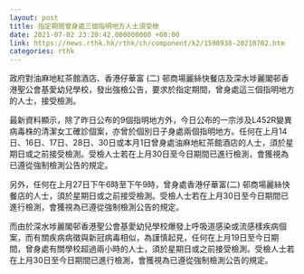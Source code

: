 ```yaml
---
layout: post
title: 指定期間曾身處三個指明地方人士須受檢
date: 2021-07-02 23:20:42.000000000 +08:00
link: https://news.rthk.hk/rthk/ch/component/k2/1598938-20210702.htm
categories: rthk
---
```


政府對油麻地紅茶館酒店、香港仔華富 (二) 邨商場麗絲快餐店及深水埗麗閣邨香港聖公會基愛幼兒學校，發出強檢公告，要求於指定期間，曾身處這三個指明地方的人士，接受檢測。

最新資料顯示，除了昨日公布的9個指明地方外，今日公布的一宗涉及L452R變異病毒株的清潔女工確診個案，亦曾於個別日子身處兩個指明地方。任何在上月14日、16日、17日、28日、30日或本月1日曾身處油麻地紅茶館酒店的人士，須於星期日或之前接受檢測。受檢人士若在上月30日至今日期間已進行檢測，會獲視為已遵從強制檢測公告的規定。

另外，任何在上月27日下午6時至下午9時，曾身處香港仔華富(二) 邨商場麗絲快餐店的人士，須於星期日或之前接受檢測。受檢人士若在上月30日至今日期間已進行檢測，會獲視為已遵從強制檢測公告的規定。

而由於深水埗麗閣邨香港聖公會基愛幼兒學校爆發上呼吸道感染或流感樣疾病個案，而有關疾病病徵與新冠病毒相似，為謹慎起見，任何在上月19日至今日期間，曾身處有關學校超過兩小時的人士，須於星期日或之前接受檢測。受檢人士若在上月30日至今日期間已進行檢測，會獲視為已遵從強制檢測公告的規定。

